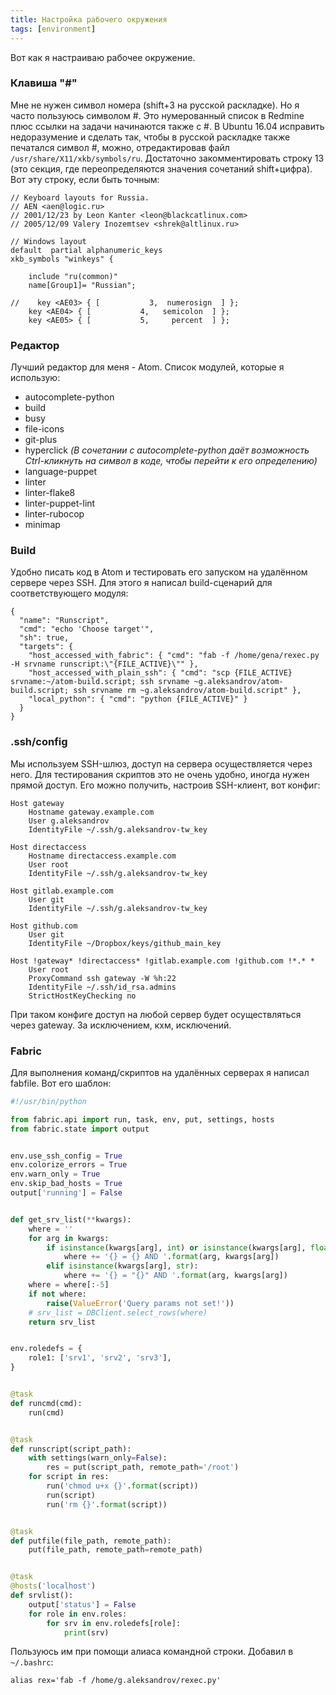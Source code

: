 ```yaml
---
title: Настройка рабочего окружения
tags: [environment]
---
```

Вот как я настраиваю рабочее окружение.

### Клавиша "#"
Мне не нужен символ номера (shift+3 на русской раскладке). Но я часто пользуюсь символом #. Это нумерованный список в Redmine плюс ссылки на задачи начинаются также с #. В Ubuntu 16.04 исправить недоразумение и сделать так, чтобы в русской раскладке также печатался символ #, можно, отредактировав файл `/usr/share/X11/xkb/symbols/ru`. Достаточно закомментировать строку 13 (это секция, где переопределяются значения сочетаний shift+цифра). Вот эту строку, если быть точным:

```
// Keyboard layouts for Russia.
// AEN <aen@logic.ru>
// 2001/12/23 by Leon Kanter <leon@blackcatlinux.com>
// 2005/12/09 Valery Inozemtsev <shrek@altlinux.ru>

// Windows layout
default  partial alphanumeric_keys
xkb_symbols "winkeys" {

    include "ru(common)"
    name[Group1]= "Russian";

//    key <AE03> { [           3,  numerosign  ] };
    key <AE04> { [           4,   semicolon  ] };
    key <AE05> { [           5,     percent  ] };
```

### Редактор
Лучший редактор для меня - Atom. Список модулей, которые я использую:

* autocomplete-python
* build
* busy
* file-icons
* git-plus
* hyperclick _(В сочетании с autocomplete-python даёт возможность Ctrl-кликнуть на символ в коде, чтобы перейти к его определению)_
* language-puppet
* linter
* linter-flake8
* linter-puppet-lint
* linter-rubocop
* minimap

### Build
Удобно писать код в Atom и тестировать его запуском на удалённом сервере через SSH. Для этого я написал build-сценарий для соответствующего модуля:

```
{
  "name": "Runscript",
  "cmd": "echo 'Choose target'",
  "sh": true,
  "targets": {
    "host_accessed_with_fabric": { "cmd": "fab -f /home/gena/rexec.py -H srvname runscript:\"{FILE_ACTIVE}\"" },
    "host_accessed_with_plain_ssh": { "cmd": "scp {FILE_ACTIVE} srvname:~/atom-build.script; ssh srvname ~g.aleksandrov/atom-build.script; ssh srvname rm ~g.aleksandrov/atom-build.script" },
    "local_python": { "cmd": "python {FILE_ACTIVE}" }
  }
}
```

### .ssh/config
Мы используем SSH-шлюз, доступ на сервера осуществляется через него. Для тестирования скриптов это не очень удобно, иногда нужен прямой доступ. Его можно получить, настроив SSH-клиент, вот конфиг:

```
Host gateway
    Hostname gateway.example.com
    User g.aleksandrov
    IdentityFile ~/.ssh/g.aleksandrov-tw_key

Host directaccess
    Hostname directaccess.example.com
    User root
    IdentityFile ~/.ssh/g.aleksandrov-tw_key

Host gitlab.example.com
    User git
    IdentityFile ~/.ssh/g.aleksandrov-tw_key

Host github.com
    User git
    IdentityFile ~/Dropbox/keys/github_main_key

Host !gateway* !directaccess* !gitlab.example.com !github.com !*.* *
    User root
    ProxyCommand ssh gateway -W %h:22
    IdentityFile ~/.ssh/id_rsa.admins
    StrictHostKeyChecking no
```
При таком конфиге доступ на любой сервер будет осуществляться через gateway. За исключением, кхм, исключений.

### Fabric
Для выполнения команд/скриптов на удалённых серверах я написал fabfile. Вот его шаблон:

```python
#!/usr/bin/python

from fabric.api import run, task, env, put, settings, hosts
from fabric.state import output


env.use_ssh_config = True
env.colorize_errors = True
env.warn_only = True
env.skip_bad_hosts = True
output['running'] = False


def get_srv_list(**kwargs):
    where = ''
    for arg in kwargs:
        if isinstance(kwargs[arg], int) or isinstance(kwargs[arg], float):
            where += '{} = {} AND '.format(arg, kwargs[arg])
        elif isinstance(kwargs[arg], str):
            where += '{} = "{}" AND '.format(arg, kwargs[arg])
    where = where[:-5]
    if not where:
        raise(ValueError('Query params not set!'))
    # srv_list = DBClient.select_rows(where)
    return srv_list


env.roledefs = {
    role1: ['srv1', 'srv2', 'srv3'],
}


@task
def runcmd(cmd):
    run(cmd)


@task
def runscript(script_path):
    with settings(warn_only=False):
        res = put(script_path, remote_path='/root')
    for script in res:
        run('chmod u+x {}'.format(script))
        run(script)
        run('rm {}'.format(script))


@task
def putfile(file_path, remote_path):
    put(file_path, remote_path=remote_path)


@task
@hosts('localhost')
def srvlist():
    output['status'] = False
    for role in env.roles:
        for srv in env.roledefs[role]:
            print(srv)
```
Пользуюсь им при помощи алиаса командной строки. Добавил в `~/.bashrc`:

```
alias rex='fab -f /home/g.aleksandrov/rexec.py'
```
